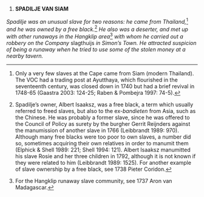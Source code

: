 1.  **SPADILJE VAN SIAM**

*Spadilje was an unusual slave for two reasons: he came from
Thailand,*[^1] *and he was owned by a free black.*[^2] *He also was a
deserter, and met up with other runaways in the Hangklip area*[^3] *with
whom he carried out a robbery on the Company* slagthuijs *in Simon’s
Town. He attracted suspicion of being a runaway when he tried to use
some of the stolen money at a nearby tavern.*

[^1]: Only a very few slaves at the Cape came from Siam (modern
    Thailand). The VOC had a trading post at Ayutthaya, which flourished
    in the seventeenth century, was closed down in 1740 but had a brief
    revival in 1748-65 (Gaastra 2003: 124-25; Raben & Pombejra 1997:
    74-5).

[^2]: Spadilje’s owner, Albert Isaaksz, was a free black, a term which
    usually referred to freed slaves, but also to the ex-*bandieten*
    from Asia, such as the Chinese. He was probably a former slave,
    since he was offered to the Council of Policy as surety by the
    burgher Gerrit Reijnders against the manumission of another slave in
    1766 (Leibbrandt 1989: 970). Although many free blacks were too poor
    to own slaves, a number did so, sometimes acquiring their own
    relatives in order to manumit them (Elphick & Shell 1989: 221; Shell
    1994: 121). Albert Isaaksz manumitted his slave Rosie and her three
    children in 1792, although it is not known if they were related to
    him (Leibbrandt 1989: 1525). For another example of slave ownership
    by a free black, see 1738 Pieter Coridon.

[^3]: For the Hangklip runaway slave community, see 1737 Aron van
    Madagascar.
